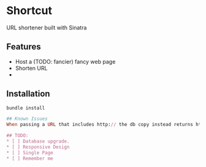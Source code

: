 # Shortcut
URL shortener built with Sinatra

## Features
* Host a (TODO: fancier) fancy web page
* Shorten URL
* 

## Installation

```ruby
bundle install

## Known Issues
When passing a URL that includes http:// the db copy instead returns http// (breaking it)

## TODO:
* [ ] Database upgrade.
* [ ] Responsive Design
* [ ] Single Page
* [ ] Remember me
